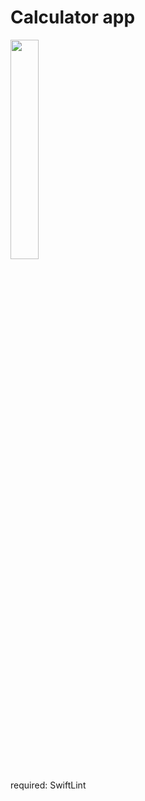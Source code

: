 # Calculator app
<img src="https://github.com/soobeen27/CalculatorUI/assets/68931740/f6339953-50f1-4db6-b163-cb82588c8454" width = "30%">

required: SwiftLint 
